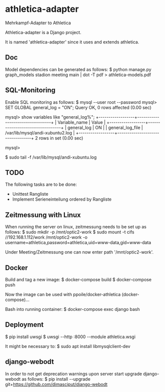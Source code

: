 athletica-adapter
=================

Mehrkampf-Adapter to Athletica

Athletica-adapter is a Django project.

It is named 'athletica-adapter' since it uses and extends athletica.

Doc
---

Model dependencies can be generated as follows:
$ python manage.py graph_models stadion meeting main | dot -T pdf > athletica-models.pdf

SQL-Monitoring
--------------

Enable SQL monitoring as follows:
$ mysql --user root --password
mysql> SET GLOBAL general_log = "ON";
Query OK, 0 rows affected (0.00 sec)

mysql> show variables like "general_log%";
+------------------+----------------------------------+
| Variable_name    | Value                            |
+------------------+----------------------------------+
| general_log      | ON                               |
| general_log_file | /var/lib/mysql/andi-xubuntu2.log |
+------------------+----------------------------------+
2 rows in set (0.00 sec)

mysql>

$ sudo tail -f /var/lib/mysql/andi-xubuntu.log

TODO
----

The following tasks are to be done:
- Unittest Rangliste
- Implement Serieneinteilung ordered by Rangliste

Zeitmessung with Linux
----------------------

When running the server on linux, zeitmessung needs to be set up as follows:
$ sudo mkdir -p /mnt/optic2-work
$ sudo mount -t cifs //192.168.1.112/work /mnt/optic2-work -o username=athletica,password=athletica,uid=www-data,gid=www-data

Under Meeting/Zeitmessung one can now enter path '/mnt/optic2-work'.

Docker
------

Build and tag a new image:
$ docker-compose build
$ docker-compose push

Now the image can be used with ppoile/docker-athletica (docker-compose)...

Bash into running container:
$ docker-compose exec django bash

Deployment
----------

$ pip install uwsgi
$ uwsgi --http :8000 --module athletica.wsgi

It might be necessary to:
$ sudo apt install libmysqlclient-dev

django-webodt
-------------

In order to not get deprecation warnings upon server start upgrade django-webodt as follows:
$ pip install --upgrade git+https://github.com/dimasciput/django-webodt
